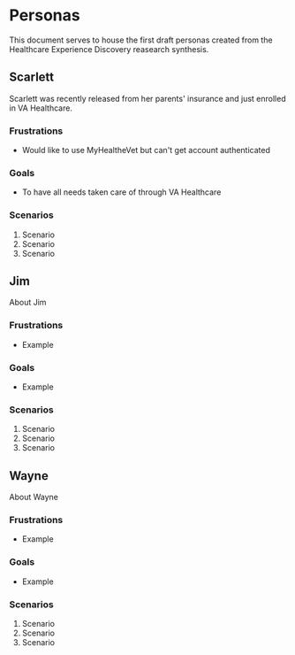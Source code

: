 # Personas<br>
This document serves to house the first draft personas created from the Healthcare Experience Discovery reasearch synthesis.

## Scarlett<br>
Scarlett was recently released from her parents' insurance and just enrolled in VA Healthcare. 

### Frustrations<br>
- Would like to use MyHealtheVet but can't get account authenticated

### Goals<br>
- To have all needs taken care of through VA Healthcare

### Scenarios<br>
1. Scenario
2. Scenario
3. Scenario

## Jim<br>
About Jim

### Frustrations<br>
- Example

### Goals<br>
- Example

### Scenarios<br>
1. Scenario
2. Scenario
3. Scenario

## Wayne<br>
About Wayne

### Frustrations<br>
- Example

### Goals<br>
- Example

### Scenarios<br>
1. Scenario
2. Scenario
3. Scenario

